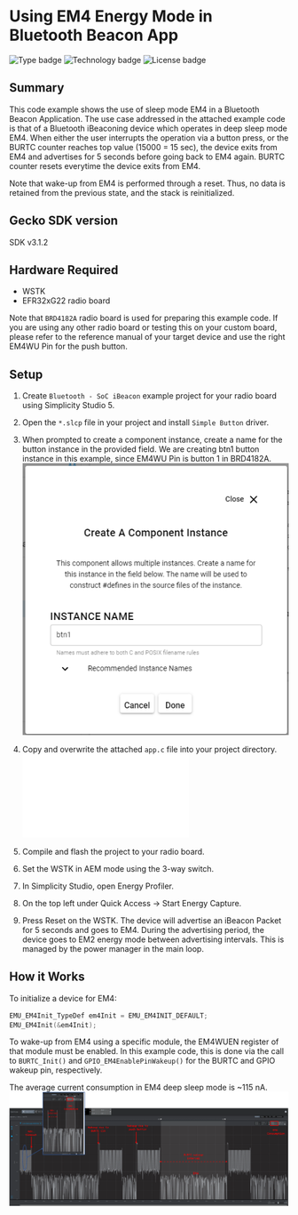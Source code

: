 # Using EM4 Energy Mode in Bluetooth Beacon App

![Type badge](https://img.shields.io/badge/dynamic/json?url=https://raw.githubusercontent.com/SiliconLabs/application_examples_ci/master/bluetooth_applications/bluetooth_using_em4_energy_mode_in_bl_ibeacon_app_common.json&label=Type&query=type&color=green)
![Technology badge](https://img.shields.io/badge/dynamic/json?url=https://raw.githubusercontent.com/SiliconLabs/application_examples_ci/master/bluetooth_applications/bluetooth_using_em4_energy_mode_in_bl_ibeacon_app_common.json&label=Technology&query=technology&color=green)
![License badge](https://img.shields.io/badge/dynamic/json?url=https://raw.githubusercontent.com/SiliconLabs/application_examples_ci/master/bluetooth_applications/bluetooth_using_em4_energy_mode_in_bl_ibeacon_app_common.json&label=License&query=license&color=green)

## Summary ##
This code example shows the use of sleep mode EM4 in a Bluetooth Beacon Application. The use case addressed in the attached example code is that of a Bluetooth iBeaconing device which operates in deep sleep mode EM4. When either the user interrupts the operation via a button press, or the BURTC counter reaches top value (15000 = 15 sec), the device exits from EM4 and advertises for 5 seconds before going back to EM4 again. BURTC counter resets everytime the device exits from EM4.

Note that wake-up from EM4 is performed through a reset. Thus, no data is retained from the previous state, and the stack is reinitialized. 

## Gecko SDK version ##

SDK v3.1.2

## Hardware Required ##
- WSTK
- EFR32xG22 radio board 
  
Note that `BRD4182A` radio board is used for preparing this example code. If you are using any other radio board or testing this on your custom board, please refer to the reference manual of your target device and use the right EM4WU Pin for the push button.

## Setup ##

1. Create `Bluetooth - SoC iBeacon` example project for your radio board using Simplicity Studio 5.
2. Open the `*.slcp` file in your project and install `Simple Button` driver.
3. When prompted to create a component instance, create a name for the button instance in the provided field. We are creating btn1 button instance in this example, since EM4WU Pin is button 1 in BRD4182A. 
    ![button 1 instance](./images/create-btn-instance.png)

4. Copy and overwrite the attached `app.c` file into your project directory.
   ![app.c](./src/app.c)
5. Compile and flash the project to your radio board.
6. Set the WSTK in AEM mode using the 3-way switch.
7. In Simplicity Studio, open Energy Profiler.
8. On the top left under Quick Access -> Start Energy Capture.
9. Press Reset on the WSTK. The device will advertise an iBeacon Packet for 5 seconds and goes to EM4. During the advertising period, the device goes to EM2 energy mode between advertising intervals. This is managed by the power manager in the main loop.

## How it Works ##

To initialize a device for EM4:

```C
EMU_EM4Init_TypeDef em4Init = EMU_EM4INIT_DEFAULT;
EMU_EM4Init(&em4Init);
```

To wake-up from EM4 using a specific module, the EM4WUEN register of that module must be enabled. In this example code, this is done via the call to  `BURTC_Init()` and `GPIO_EM4EnablePinWakeup()` for the BURTC and GPIO wakeup pin, respectively.

The average current consumption in EM4 deep sleep mode is ~115 nA.
![](images/energy-profile.png)
